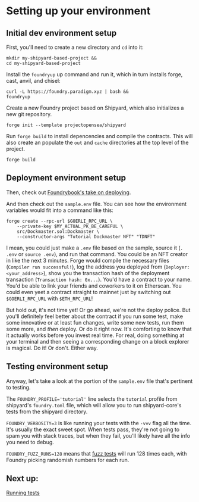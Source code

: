 # Setting up your environment

## Initial dev environment setup

First, you'll need to create a new directory and `cd` into it:
```
mkdir my-shipyard-based-project &&
cd my-shipyard-based-project
```

Install the `foundryup` up command and run it, which in turn installs forge, cast, anvil, and chisel:
```
curl -L https://foundry.paradigm.xyz | bash &&
foundryup
```

Create a new Foundry project based on Shipyard, which also initializes a new git repository.
```
forge init --template projectopensea/shipyard
```

Run `forge build` to install depencencies and compile the contracts. This will also create an populate the `out` and `cache` directories at the top level of the project.
```
forge build
```

## Deployment environment setup

Then, check out [Foundrybook's take on deploying](https://book.getfoundry.sh/forge/deploying).

And then check out the `sample.env` file. You can see how the environment variables would fit into a command like this:

```
forge create --rpc-url $GOERLI_RPC_URL \
    --private-key $MY_ACTUAL_PK_BE_CAREFUL \
    src/Dockmaster.sol:Dockmaster \
    --constructor-args "Tutorial Dockmaster NFT" "TDNFT"
```

I mean, you could just make a `.env` file based on the sample, source it (`. .env` or `source .env`), and run that command. You could be an NFT creator in like the next 3 minutes. Forge would compile the necessary files (`Compiler run successful!`), log the address you deployed from (`Deployer: <your_address>`), show you the transaction hash of the deployment transaction (`Transaction hash: 0x...`). You'd have a contract to your name. You'd be able to link your friends and coworkers to it on Etherscan. You could even yeet a contract straight to mainnet just by switching out `$GOERLI_RPC_URL` with `$ETH_RPC_URL`!

But hold out, it's not time yet! Or go ahead, we're not the deploy police. But you'll definitely feel better about the contract if you run some test, make some innovative or at least fun changes, write some new tests, run them some more, and *then* deploy. Or do it right now. It's comforting to know that it actually works before you invest real time. For real, doing something at your terminal and then seeing a corresponding change on a block explorer is magical. Do it! Or don't. Either way.

## Testing environment setup

Anyway, let's take a look at the portion of the `sample.env` file that's pertinent to testing.

The `FOUNDRY_PROFILE='tutorial'` line selects the `tutorial` profile from shipyard's `foundry.toml` file, which will allow you to run shipyard-core's tests from the shipyard directory.

`FOUNDRY_VERBOSITY=3` is like running your tests with the `-vvv` flag all the time. It's usually the exact sweet spot. When tests pass, they're not going to spam you with stack traces, but when they fail, you'll likely have all the info you need to debug.

`FOUNDRY_FUZZ_RUNS=128` means that [fuzz tests](https://book.getfoundry.sh/forge/fuzz-testing) will run 128 times each, with Foundry picking randomish numbers for each run.

## Next up: 

[Running tests](Testing.md)